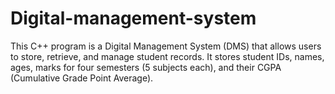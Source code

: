 # Digital-management-system
 This C++ program is a Digital Management System (DMS) that allows users to store, retrieve, and manage student records. It stores student IDs, names, ages, marks for four semesters (5 subjects each), and their CGPA (Cumulative Grade Point Average).
